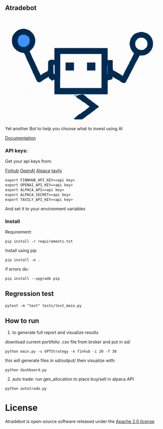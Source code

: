 ## Atradebot

![image](img/Atradebot.jpg)

Yet another Bot to help you choose what to invest using AI 

[Documentation](https://atradebot.readthedocs.io/en/latest/index.html#)

### API keys:

Get your api keys from:

[Finhub](https://finnhub.io/) 
[OpenAI](https://openai.com/index/openai-api/)
[Alpaca](https://alpaca.markets/)
[tavily](https://tavily.com/)

```
export FINNHUB_API_KEY=<api key>
export OPENAI_API_KEY=<api key>
export ALPACA_API=<api key>
export ALPACA_SECRET=<api key>
export TAVILY_API_KEY=<api key>
```

And set it to your environment variables


### Install

Requirement:

```
pip install -r requirements.txt
```

Install using pip

```
pip install -e .
```

if errors do:
```
pip install --upgrade pip
```

## Regression test

`pytest -m "test" tests/test_main.py`

## How to run

1. to generate full report and visualize results

download current portifolio .csv file from broker and put in sd/


```
python main.py -s GPTStrategy -n finhub -i 20 -f 30
```

this will generate files in sd/output/
then visualize with:

```
python dashboard.py
```

2. auto trade:
run gen_allocation to place buy/sell in alpaca API

```
python autotrade.py
```

# License

Atradebot is open-source software released under the [Apache 2.0 license](https://github.com/Superalgos/Superalgos/blob/master/LICENSE)